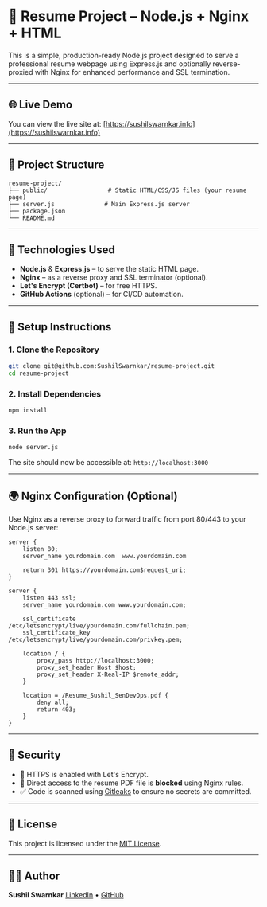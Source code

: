 # 🚀 Resume Project – Node.js + Nginx + HTML

This is a simple, production-ready Node.js project designed to serve a professional resume webpage using Express.js and optionally reverse-proxied with Nginx for enhanced performance and SSL termination.

---

## 🌐 Live Demo

You can view the live site at: [https://sushilswarnkar.info](https://sushilswarnkar.info)

---

## 📁 Project Structure

```
resume-project/
├── public/                 # Static HTML/CSS/JS files (your resume page)
├── server.js              # Main Express.js server
├── package.json
└── README.md
```

---

## 💠 Technologies Used

* **Node.js** & **Express.js** – to serve the static HTML page.
* **Nginx** – as a reverse proxy and SSL terminator (optional).
* **Let's Encrypt (Certbot)** – for free HTTPS.
* **GitHub Actions** (optional) – for CI/CD automation.

---

## 🚀 Setup Instructions

### 1. Clone the Repository

```bash
git clone git@github.com:SushilSwarnkar/resume-project.git
cd resume-project
```

### 2. Install Dependencies

```bash
npm install
```

### 3. Run the App

```bash
node server.js
```

The site should now be accessible at: `http://localhost:3000`

---

## 🌍 Nginx Configuration (Optional)

Use Nginx as a reverse proxy to forward traffic from port 80/443 to your Node.js server:

```nginx
server {
    listen 80;
    server_name yourdomain.com  www.yourdomain.com

    return 301 https://yourdomain.com$request_uri;
}

server {
    listen 443 ssl;
    server_name yourdomain.com www.yourdomain.com;

    ssl_certificate /etc/letsencrypt/live/yourdomain.com/fullchain.pem;
    ssl_certificate_key /etc/letsencrypt/live/yourdomain.com/privkey.pem;

    location / {
        proxy_pass http://localhost:3000;
        proxy_set_header Host $host;
        proxy_set_header X-Real-IP $remote_addr;
    }

    location = /Resume_Sushil_SenDevOps.pdf {
        deny all;
        return 403;
    }
}
```

---

## 🔐 Security

* 🔐 HTTPS is enabled with Let's Encrypt.
* 📄 Direct access to the resume PDF file is **blocked** using Nginx rules.
* ✅ Code is scanned using [Gitleaks](https://github.com/gitleaks/gitleaks) to ensure no secrets are committed.

---

## 📜 License

This project is licensed under the [MIT License](LICENSE).

---

## 🙇‍♂️ Author

**Sushil Swarnkar**
[LinkedIn](https://linkedin.com/in/sushil-swarnkar) • [GitHub](https://github.com/SushilSwarnkar)
